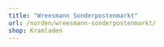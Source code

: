 ```yaml
---
title: "Wreesmann Sonderpostenmarkt"
url: /norden/wreesmann-sonderpostenmarkt/
shop: Kramladen
---
```

